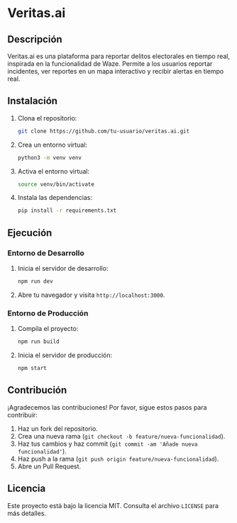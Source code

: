 # Veritas.ai

## Descripción
Veritas.ai es una plataforma para reportar delitos electorales en tiempo real, inspirada en la funcionalidad de Waze. Permite a los usuarios reportar incidentes, ver reportes en un mapa interactivo y recibir alertas en tiempo real.

## Instalación

1. Clona el repositorio:
   ```bash
   git clone https://github.com/tu-usuario/veritas.ai.git
   ```
2. Crea un entorno virtual:
   ```bash
   python3 -m venv venv
   ```
3. Activa el entorno virtual:
   ```bash
   source venv/bin/activate
   ```
4. Instala las dependencias:
   ```bash
   pip install -r requirements.txt
   ```

## Ejecución

### Entorno de Desarrollo
1. Inicia el servidor de desarrollo:
   ```bash
   npm run dev
   ```
2. Abre tu navegador y visita `http://localhost:3000`.

### Entorno de Producción
1. Compila el proyecto:
   ```bash
   npm run build
   ```
2. Inicia el servidor de producción:
   ```bash
   npm start
   ```

## Contribución

¡Agradecemos las contribuciones! Por favor, sigue estos pasos para contribuir:
1. Haz un fork del repositorio.
2. Crea una nueva rama (`git checkout -b feature/nueva-funcionalidad`).
3. Haz tus cambios y haz commit (`git commit -am 'Añade nueva funcionalidad'`).
4. Haz push a la rama (`git push origin feature/nueva-funcionalidad`).
5. Abre un Pull Request.

## Licencia
Este proyecto está bajo la licencia MIT. Consulta el archivo `LICENSE` para más detalles.
